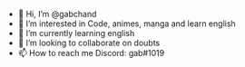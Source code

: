 - 👋 Hi, I’m @gabchand
- 👀 I’m interested in Code, animes, manga and learn english
- 🌱 I’m currently learning english
- 💞️ I’m looking to collaborate on doubts
- 📫 How to reach me Discord: gab#1019

<!---
gabchand/gabchand is a ✨ special ✨ repository because its `README.md` (this file) appears on your GitHub profile.
You can click the Preview link to take a look at your changes.
--->
